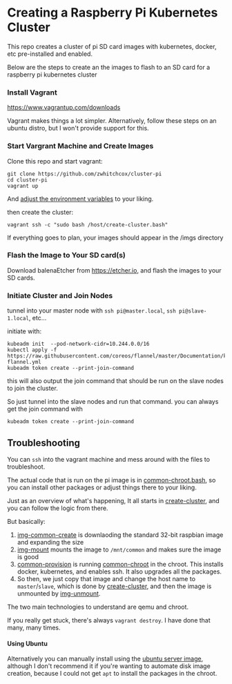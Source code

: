 # Creating a Raspberry Pi Kubernetes Cluster

This repo creates a cluster of pi SD card images with kubernetes, docker, etc pre-installed and enabled.

Below are the steps to create an the images to flash to an SD card for a raspberry pi kubernetes cluster

### Install Vagrant

https://www.vagrantup.com/downloads

Vagrant makes things a lot simpler. Alternatively, follow these steps on an ubuntu distro, but I won't provide support for this.


### Start Vargrant Machine and Create Images

Clone this repo and start vagrant:

```shell
git clone https://github.com/zwhitchcox/cluster-pi
cd cluster-pi
vagrant up
```

And [adjust the environment variables](/env) to your liking. 

then create the cluster:

```shell
vagrant ssh -c "sudo bash /host/create-cluster.bash"
```

If everything goes to plan, your images should appear in the /imgs directory

### Flash the Image to Your SD card(s)

Download balenaEtcher from https://etcher.io, and flash the images to your SD cards.

### Initiate Cluster and Join Nodes

tunnel into your master node with `ssh pi@master.local`, `ssh pi@slave-1.local`, etc...

initiate with:

```shell
kubeadm init  --pod-network-cidr=10.244.0.0/16
kubectl apply -f https://raw.githubusercontent.com/coreos/flannel/master/Documentation/kube-flannel.yml
kubeadm token create --print-join-command
```

this will also output the join command that should be run on the slave nodes to join the cluster.

So just tunnel into the slave nodes and run that command. you can always get the join command with

```shell
kubeadm token create --print-join-command
```


## Troubleshooting

You can `ssh` into the vagrant machine and mess around with the files to troubleshoot.

The actual code that is run on the pi image is in [common-chroot.bash](/common-chroot.bash), so you can install other packages or adjust things there to your liking.

Just as an overview of what's happening, It all starts in [create-cluster](/create-cluster.bash), and you can follow the logic from there. 

But basically:

1. [img-common-create](/img-common-create.bash) is downlaoding the standard 32-bit raspbian image and expanding the size
2. [img-mount](/img-mount.bash) mounts the image to `/mnt/common` and makes sure the image is good
3. [common-provision](/common-provision.bash) is running [common-chroot](/common-chroot.bash) in the chroot. This installs docker, kubernetes, and enables ssh. It also upgrades all the packages.
4. So then, we just copy that image and change the host name to `master`/`slave`, which is done by [create-cluster](/create-cluster.bash), and then the image is unmounted by [img-unmount](/img-umount.bash).

The two main technologies to understand are qemu and chroot.

If you really get stuck, there's always `vagrant destroy`. I have done that many, many times.

#### Using Ubuntu

Alternatively you can manually install using the [ubuntu server image](/ubuntu-64), although I don't recommend it if you're wanting to automate disk image creation, because I could not get `apt` to install the packages in the chroot.